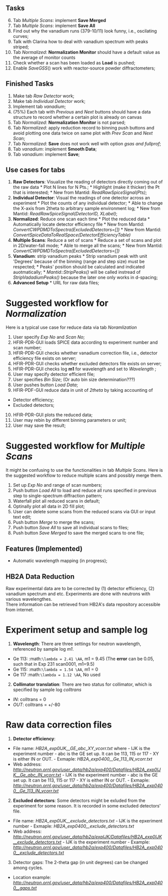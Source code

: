 Tasks
-----
  
  6. Tab *Multiple Scans*: implement **Save Merged**
  7. Tab *Multiple Scans*: implement **Save All**
  6. Find out why the vanadium runs (379-10/11) look funny, i.e., oscilating curves;
  7. Talk with Clarina how to deal with vanadium spectrum with peaks striped; 
  8. Tab *Normalized*: **Normalization Monitor** should have a default value as the average of monitor counts
  9. Check whether a scan has been loaded as **Load** is pushed; 
  10. Enable *SaveGSS*() work with reactor-source powder diffractometers;


Finished Tasks
--------------
  
  1. Make tab *Raw Detector* work;
  2. Make tab *Individual Detector* work;
  3. Implement tab *vanadium*;
  4. (75%) Each tab with *Previous* and *Next* buttons should have a data structure to record whether a certain plot is already on canvas
  5. Tab *Normalized*: **Normalization Monitor** is not parsed;
  6. Tab *Normalized*: apply reduction record to binning push buttons and avoid plotting one data twice on same plot with *Prev Scan* and *Next Scan*;
  7. Tab *Normalized*: **Save** does not work well with option *gsas and fullprof*;
  8. Tab *vanadium*: implement **Smooth Data**;
  9. Tab *vanadium*: implement **Save**;


Use cases for tabs
------------------

  1. **Raw Detectors**: Visualize the reading of detectors directly coming out of the raw data
    * Plot N lines for N Pts.;
    * Highlight (make it thicker) the Pt that is interested;
    * New from Mantid:  *ReadRawSpiceSignal(Pts)*;
  2. **Individual Detector**: Visual the readings of one detector across an experiment
    * Plot the counts of any individual detector;
    * Able to change the X-axis from 2theta to arbitrary sample environment log;
    * New from Mantid: *ReadRawSpiceSignal(DetectorID, XLabel)*;
  3. **Normalized**: Reduce one scan each time
    * Plot the reduced data
    * Automatically locate detector efficiency file
    * New from Mantid: *ConvertCWPDMDToSpectra(ExcludedDetectors=[])*
    * New from Mantid: *ConvertSpiceDataToRealSpace(DetectorEfficiencyTable)*
  4. **Multiple Scans**: Reduce a set of scans
    * Reduce a set of scans and plot in 2D/water-fall mode;
    * Able to merge all the scans;
    * New from Mantid: *ConvertCWPDMDToSpectra(ExcludedDetectors=[])*
  5. **Vanadium**: strip vanadium peaks
    * Strip vanadium peak with unit 'Degrees' because of the binning (range and step size) must be respected;
    * Peaks' position should be calculated and indicated auotmatically;
    * *Mantid::StripPeaks()* will be called instread of *StripVadadiumPeaks()* because
      the later one only works in d-spacing;
  6. **Advanced Setup**
    * URL for raw data files; 


Suggested workflow for *Normalization*
======================================

Here is a typical use case for reduce data via tab *Noramlization*

 1. User specify *Exp No* and *Scan No*;
 2. HFIR-PDR-GUI loads SPICE data according to experiment number and scan number;
 3. HFIR-PDR-GUI checks whether vanadium correction file, i.e., detector efficiency file exists on server;
 4. HFIR-PDR-GUI checks whether excluded detectors file exists on server;
 5. HFIR-PDR-GUI checks log **m1** for wavelength and set to *Wavelength* ;
 6. User may specify detector efficient file;
 7. User specifies *Bin Size*; (Or auto bin size determination???)
 8. User pushes button *Load Data*;
 9. HFIR-PDF-GUI reduce data in unit of *2theta* by taking accounting of 
   * Detector efficiency;
   * Excluded detectors; 
 10. HFIR-PDR-GUI plots the reduced data;
 11. User may rebin by different binning parameters or unit;
 12. User may save the result;


Suggested workflow for *Multiple Scans*
=======================================

It might be confusing to use the functionalities in tab *Multiple Scans*. 
Here is the suggested workflow to reduce multiple scans and possibly merge them.

 1. Set up *Exp No* and range of scan numbers;
 2. Push button *Load All* to load and reduce all runs specified in previous step to single-spectrum diffraction pattern;
 3. Waterfall plot all reduced scans in default;
 4. Optinally plot all data in 2D fill plot;
 5. User can delete some scans from the reduced scans via GUI or input text edit;
 6. Push button *Merge* to merge the scans;
 7. Push button *Save All* to save all individual scans to files;
 8. Push button *Save Merged* to save the merged scans to one file; 


Features (Implemented)
----------------------

 * Automatic wavelength mapping (in progress);


HB2A Data Reduction
-------------------

Raw experimental data are to be corrected by (1) detector efficiency, (2) vanadium spectrum and etc. 
Experiments are done with neutrons with various wavelengthes.  
There information can be retrieved from HB2A's data repository accessible from internet. 

Experiment setup and sample log
===============================

 1. **Wavelength**: There are three settings for neutron wavelength, referenced by sample log *m1*. 
   * Ge 113: :math:`\lambda = 2.41 \AA`, m1 = 9.45  (The **error** can be 0.05, such that in Exp 231 scan0001, m1=9.5)
   * Ge 115: :math:`\lambda = 1.54 \AA`, m1 = 0
   * Ge 117  :math:`\lambda = 1.12 \AA`, No used

 2. **Collimator translation**: There are two status for collimator, which is specified by sample log *colltrans*
   * *IN*:  colltrans = 0
   * *OUT*: colltrans = +/-80


Raw data correction files
=========================

 1. **Detector efficiency**: 
   * File name: *HB2A_exp0IJK__GE_abc_XY_vcorr.txt* where
    - IJK is the experiment number
    - abc is the GE set up.  It can be 113, 115 or 117
    - XY is either IN or OUT. 
    - Exmaple: *HB2A_exp0400__Ge_113_IN_vcorr.txt*
   * Web address: *http://neutron.ornl.gov/user_data/hb2a/exp400/Datafiles/HB2A_exp0IJK__Ge_abc_IN_vcorr.txt*
    - IJK is the experiment number
    - abc is the GE set up.  It can be 113, 115 or 117
    - XY is either IN or OUT. 
    - Exmaple: *http://neutron.ornl.gov/user_data/hb2a/exp400/Datafiles/HB2A_exp0400__Ge_113_IN_vcorr.txt*

 2. **Excluded detectors**:  Some detectors might be exluded from the experiment for some reason.  It is recorded in some excluded detectors' file.
   * File name: *HB2A_exp0IJK__exclude_detectors.txt*
    - IJK is the epxeriment number
    - Exmaple: *HB2A_exp0400__exclude_detectors.txt*
   * Web address: *http://neutron.ornl.gov/user_data/hb2a/expIJK/Datafiles/HB2A_exp0IJK__exclude_detectors.txt*
    - IJK is the experiment number
    - Example: *http://neutron.ornl.gov/user_data/hb2a/exp400/Datafiles/HB2A_exp0400__exclude_detectors.txt*

 3. Detector gaps: The 2-theta gap (in unit degrees) can be changed among cycles. 
   * Location example: *http://neutron.ornl.gov/user_data/hb2a/exp400/Datafiles/HB2A_exp0400__gaps.txt*





